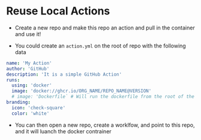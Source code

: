 # Reuse Local Actions

- Create a new repo and make this repo an action and pull in the container and
  use it!

- You could create an `action.yml` on the root of repo with the following data

```yml
name: 'My Action'
author: 'GitHub'
description: 'It is a simple GitHub Action'
runs:
  using: 'docker'
  image: 'docker://ghcr.io/ORG_NAME/REPO_NAME@VERSION'
  # image: 'Dockerfile` # Will run the dockerfile from the root of the repo and not pull it like from above
branding:
  icon: 'check-square'
  color: 'white'
```

- You can then open a new repo, create a worklfow, and point to this repo, and
  it will luanch the docker contrainer
